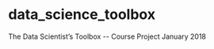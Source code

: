 data_science_toolbox
====================

The Data Scientist’s Toolbox -- Course Project
January 2018

